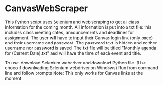 # CanvasWebScraper
This Python script uses Selenium and web scraping to get all class information for the coming month. All information is put into a txt file: this includes class meeting dates, announcements and deadlines for assignment. The user will have to input their Canvas login link (only once) and their username and password. The password text is hidden and neither username nor password is saved. The txt file will be titled "Monthly agenda for (Current Date).txt" and will have the time of each event and title.

To use: download Selenium webdriver and download Python file. (Use choco if downloading Selenium webdriver on Windows)
Run from command line and follow prompts
Note: This only works for Canvas links at the moment
